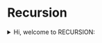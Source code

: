# Recursion
<details>
<summary>
    Hi, welcome to RECURSION:
  </summary 
</summary>
	
<details>
   <summary>
    Hi, welcome to RECURSION:
  </summary>	
<details>
	
 <summary>
    Hi, welcome to RECURSION!
 </summary>	
	
	
![](https://media.giphy.com/media/12ZDIx1Mw1cXVm/giphy.gif)

  **Recursion**: In it's simplest form is a function which calls itself like so
  >
  ```
  
  function iAmCallingMyself(){

	iAmCallingMyself()
	
}
 iAmCallingMyself() //--> If you Run this example you will get an error, Don't do it.

  ```

 >
 If you do run this code example, this is the error message you will encounter:  
 > ![](https://i.imgur.com/IRRQr5F.png?1)
 >
 This error is what's known as **Stack Overflow**
 >
#### WAIT! 
![](https://media.giphy.com/media/xULW8MYvpNOfMXfDH2/giphy.gif)
#### Before we dive into Recursion let's first define the Call Stack
 >
**Call Stack**: 
Is a small data structure 
which keeps track of function calls.
The call stack keeps track of these function calls one by one, top to bottom. 
>
At the end of a function call and execution, the call stack pops off the function that just executed after a **Return** value is given and pushes in the next function  
>
The call stack holds these functions along with their variables,conditions and other parameters you've implemented,  
this creates a small stack frame within it's memory.
So running a function which calls itself with no end(**base case**)
will eventually take up the maximum stack call resulting in a **Stack Overflow**. 

![](https://media.giphy.com/media/3ohs4rkYvzISB83cqY/giphy.gif)
>
>[Reference:Super useful article for above gif here.](https://frontend.turing.io/lessons/module-2/scope-1.html)

>   
#### Now that we have a swift idea of what the call stack is and keeping in mind it's duties Let's get back to Recursion:
![](https://pics.me.me/thumb_now-lets-see-who-you-really-are-recursion-now-lets-44360522.png)

#### What is it?
>
We know Recursive functions are functions that call themselves, 
but why would we want a function to do this?
>

Well Functions are reusable blocks of code, 
you can make functions iterate multiple elements within it,
>
so for example rather than making multiple if/else statements, or multiple loops, 
you could write a function that manipulates data elements within it's scope,
with a recursive function this can be done multiple times. 
Your recursive function will need two things, a **base case** or exit point, 
and a **recursive case** case which is just the function calling itself.
>
Recursive functions  break up bigger problems into smaller blocks
hence your code will look cleaner and easier to read.

>Programmers beware: 
believe it or not, recursive functions, though efficient and crafty,
are not your end all be all, so don't think you have to code them for everything you write in programming.

>

Example code with NO recursion:
```

function notARecursiveFunction(num) {

 for (let i = num; i >= 1; i--) {
   console.log(i);
  }
}
notARecursiveFunction(10); //--> output: 10,9,8,7,6,5,4,3,2,1
```
```
function sayGoodbye(name ){

	return ' bye ' + name
}
sayGoodbye('ang'); //--> output: 'bye ang'
```
>

Example code with Recursive approach:

```

let countDown = 10;

function theFinalCountDown( ){

if (countDown === 0)//--> this is your base case to break out of this recursive function

    return 'count down ends here'
    countDown --;
    console.log(countDown)

    return theFinalCountDown()--> this is your recursive case in this function, here we have the fucntion calling itself.
} 

theFinalCountDown()//--> output: 9,8,7,6,5,4,3,2,1,0,'count down ends here'

```

```
function sayGoodbyeInRecursive(name) {
	if (name != 'Ang')--> the base case to break/end 
	
	return 'k bye meow'

        sayGoodbyeInRecursive()--> the recursive case 
	return 'bye Ang'
	
}
sayGoodbyeInRecursive('bartholemeow')//--> output: 'k, by meow'

```
>
Mentioned above is **Base Case** this is essential when writing your recursive function,
why? Well a recursive function will call itself indefinitely, the base case is the stop point,this returns a value. 
Your base case is what will break/end a Recursive function call.
Do not forget to give your recursive functions a base case or your computer  will die. 
>
#### let's recap what the heck were we introduced to?
>
#### Recursive Functions:
>
- A function that calls itself
- Is composed of a recursive case and a base case.
>
- If you  don't give your recursive function a base case your computer....will perish. 
- Is great for big problems and breakin them down into smaller blocks.
>
##### Call Stack:
>
- The call stack holds these fucntions in its block of memory , creating a stack frame for each one.
- The call stack can only track one function at a time from top to bottom.
- When a value is returned from a function, the call stack pops off that function and pushed in a new one.
>
#### [Hands on practice](https://git.generalassemb.ly/sei-nyc-blizzard/recursion-practice/blob/master/recursion.js)

Still don't fully understand?

that's okay, even most seasoned programmers 
have difficulty wrapping their heads around recursive functions,
just ask them.
In the meantime check these out. 
>
[Recursion video 13min](https://youtu.be/6oDQaB2one8)
>
[Possible Recursion interview questions](https://www.codingame.com/playgrounds/5422/js-interview-prep-recursion)
>
[Understanding Recursion in JavaScript with Confidence](https://www.thecodingdelight.com/understanding-recursion-javascript/)
</summary>   
</details>
</details>

### What du heck


